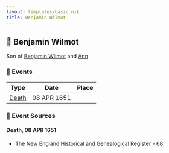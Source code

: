 ```yaml
---
layout: templates/basic.njk
title: Benjamin Wilmot
---
```

## 🔵 Benjamin Wilmot

Son of [Benjamin Wilmot](/people/6/61915340) and [Ann ](/people/3/3872021)

### 📆 Events

Type | Date | Place
------ | ------ | ------
[Death](#event-0) | 08 APR 1651 |

### 📰 Event Sources

#### <a id="event-0"></a> Death, 08 APR 1651
* The New England Historical and Genealogical Register  - 68